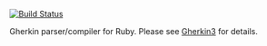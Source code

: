 [![Build Status](https://secure.travis-ci.org/cucumber/gherkin-ruby.png)](http://travis-ci.org/cucumber/gherkin-ruby)

Gherkin parser/compiler for Ruby. Please see [Gherkin3](https://github.com/cucumber/gherkin3) for details.
